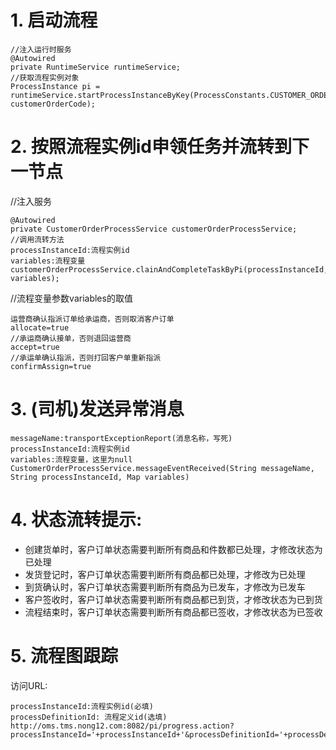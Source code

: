 # 1. 启动流程 
```
//注入运行时服务
@Autowired
private RuntimeService runtimeService;
//获取流程实例对象
ProcessInstance pi = runtimeService.startProcessInstanceByKey(ProcessConstants.CUSTOMER_ORDER_PROCESS_KEY, customerOrderCode);
```

# 2. 按照流程实例id申领任务并流转到下一节点
//注入服务
```
@Autowired
private CustomerOrderProcessService customerOrderProcessService;
//调用流转方法
processInstanceId:流程实例id
variables:流程变量
customerOrderProcessService.clainAndCompleteTaskByPi(processInstanceId, variables);
```

//流程变量参数variables的取值
```
运营商确认指派订单给承运商，否则取消客户订单
allocate=true
//承运商确认接单，否则退回运营商
accept=true
//承运单确认指派，否则打回客户单重新指派
confirmAssign=true
```

# 3. (司机)发送异常消息
```
messageName:transportExceptionReport(消息名称，写死)
processInstanceId:流程实例id
variables:流程变量，这里为null
CustomerOrderProcessService.messageEventReceived(String messageName, String processInstanceId, Map variables)
```

# 4. 状态流转提示:
- 创建货单时，客户订单状态需要判断所有商品和件数都已处理，才修改状态为已处理
- 发货登记时，客户订单状态需要判断所有商品都已处理，才修改为已处理
- 到货确认时，客户订单状态需要判断所有商品为已发车，才修改为已发车
- 客户签收时，客户订单状态需要判断所有商品都已到货，才修改状态为已到货
- 流程结束时，客户订单状态需要判断所有商品都已签收，才修改状态为已签收

# 5. 流程图跟踪
访问URL:
```
processInstanceId:流程实例id(必填)
processDefinitionId: 流程定义id(选填)
http://oms.tms.nong12.com:8082/pi/progress.action?processInstanceId='+processInstanceId+'&processDefinitionId='+processDefinitionId
```